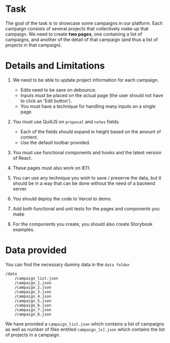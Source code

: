# Task
The goal of the task is to showcase some campaigns in our platform. Each campaign consists of several projects that collectively make up that campaign. We need to create **two pages**, one containing a list of campaigns, and another of the detail of that campaign (and thus a list of projects in that campaign).


# Details and Limitations
1. We need to be able to update project information for each campaign.
    - Edits need to be save on debounce.
    - Inputs must be placed on the actual page (the user should not have to click an 'Edit button').
    - You must have a technique for handling many inputs on a single page.

2. You must use QuillJS on `proposal` and `notes` fields.
    - Each of the fields should expand in height based on the amount of content.
    - Use the default toolbar provided.

3. You must use functional components and hooks and the latest version of React.

4. These pages must also work on IE11.

5. You can use any technique you wish to save / preserve the data, but it should be in a way that can be done without the need of a backend server.

6. You should deploy the code to Vercel to demo. 

7. Add both functional and unit tests for the pages and components you make

8. For the components you create, you should also create Storybook examples.


# Data provided

You can find the necessary dummy data in the `data folder`
```
/data
    /campaign_list.json
    /campaign_1.json
    /campaign_2.json
    /campaign_3.json
    /campaign_4.json
    /campaign_5.json
    /campaign_6.json
    /campaign_7.json
    /campaign_8.json
```

We have provided a `campaign_list.json` which contains a list of campaigns as well as number of files entitled `campaign_[x].json` which contains the list of projects in a campaign.
